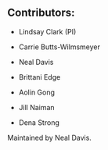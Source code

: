 ## Contributors:

- Lindsay Clark (PI)

- Carrie Butts-Wilmsmeyer
- Neal Davis
- Brittani Edge
- Aolin Gong
- Jill Naiman
- Dena Strong

Maintained by Neal Davis.
